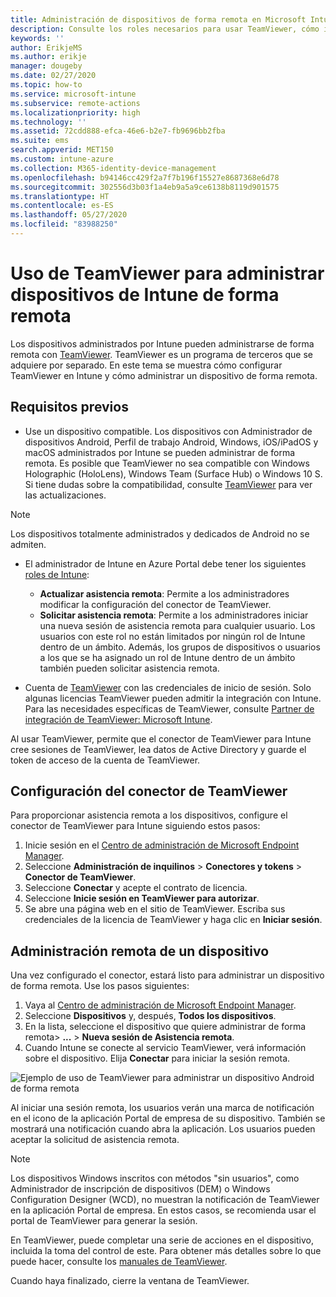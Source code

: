 ```yaml
---
title: Administración de dispositivos de forma remota en Microsoft Intune - Azure | Microsoft Docs
description: Consulte los roles necesarios para usar TeamViewer, cómo instalar el conector de TeamViewer y una guía paso a paso para administrar dispositivos de forma remota usando Microsoft Intune en Azure Portal
keywords: ''
author: ErikjeMS
ms.author: erikje
manager: dougeby
ms.date: 02/27/2020
ms.topic: how-to
ms.service: microsoft-intune
ms.subservice: remote-actions
ms.localizationpriority: high
ms.technology: ''
ms.assetid: 72cdd888-efca-46e6-b2e7-fb9696bb2fba
ms.suite: ems
search.appverid: MET150
ms.custom: intune-azure
ms.collection: M365-identity-device-management
ms.openlocfilehash: b94146cc429f2a7f7b196f15527e8687368e6d78
ms.sourcegitcommit: 302556d3b03f1a4eb9a5a9ce6138b8119d901575
ms.translationtype: HT
ms.contentlocale: es-ES
ms.lasthandoff: 05/27/2020
ms.locfileid: "83988250"
---
```

# <a name="use-teamviewer-to-remotely-administer-intune-devices"></a>Uso de TeamViewer para administrar dispositivos de Intune de forma remota

Los dispositivos administrados por Intune pueden administrarse de forma remota con [TeamViewer](https://www.teamviewer.com). TeamViewer es un programa de terceros que se adquiere por separado. En este tema se muestra cómo configurar TeamViewer en Intune y cómo administrar un dispositivo de forma remota. 

## <a name="prerequisites"></a>Requisitos previos

- Use un dispositivo compatible. Los dispositivos con Administrador de dispositivos Android, Perfil de trabajo Android, Windows, iOS/iPadOS y macOS administrados por Intune se pueden administrar de forma remota. Es posible que TeamViewer no sea compatible con Windows Holographic (HoloLens), Windows Team (Surface Hub) o Windows 10 S. Si tiene dudas sobre la compatibilidad, consulte [TeamViewer](https://www.teamviewer.com) para ver las actualizaciones.

> [!NOTE]
> Los dispositivos totalmente administrados y dedicados de Android no se admiten.

- El administrador de Intune en Azure Portal debe tener los siguientes [roles de Intune](../fundamentals/role-based-access-control.md):  

  - **Actualizar asistencia remota**: Permite a los administradores modificar la configuración del conector de TeamViewer.
  - **Solicitar asistencia remota**: Permite a los administradores iniciar una nueva sesión de asistencia remota para cualquier usuario. Los usuarios con este rol no están limitados por ningún rol de Intune dentro de un ámbito. Además, los grupos de dispositivos o usuarios a los que se ha asignado un rol de Intune dentro de un ámbito también pueden solicitar asistencia remota. 

- Cuenta de [TeamViewer](https://www.teamviewer.com) con las credenciales de inicio de sesión. Solo algunas licencias TeamViewer pueden admitir la integración con Intune. Para las necesidades específicas de TeamViewer, consulte [Partner de integración de TeamViewer: Microsoft Intune](https://www.teamviewer.com/integrations/microsoft-intune/).

Al usar TeamViewer, permite que el conector de TeamViewer para Intune cree sesiones de TeamViewer, lea datos de Active Directory y guarde el token de acceso de la cuenta de TeamViewer.

## <a name="configure-the-teamviewer-connector"></a>Configuración del conector de TeamViewer

Para proporcionar asistencia remota a los dispositivos, configure el conector de TeamViewer para Intune siguiendo estos pasos:

1. Inicie sesión en el [Centro de administración de Microsoft Endpoint Manager](https://go.microsoft.com/fwlink/?linkid=2109431).
2. Seleccione **Administración de inquilinos** > **Conectores y tokens** > **Conector de TeamViewer**.
3. Seleccione **Conectar** y acepte el contrato de licencia.
4. Seleccione **Inicie sesión en TeamViewer para autorizar**.
5. Se abre una página web en el sitio de TeamViewer. Escriba sus credenciales de la licencia de TeamViewer y haga clic en **Iniciar sesión**.

## <a name="remotely-administer-a-device"></a>Administración remota de un dispositivo

Una vez configurado el conector, estará listo para administrar un dispositivo de forma remota. Use los pasos siguientes: 

1. Vaya al [Centro de administración de Microsoft Endpoint Manager](https://go.microsoft.com/fwlink/?linkid=2109431).
2. Seleccione **Dispositivos** y, después, **Todos los dispositivos**.
3. En la lista, seleccione el dispositivo que quiere administrar de forma remota> **...**  > **Nueva sesión de Asistencia remota**.
4. Cuando Intune se conecte al servicio TeamViewer, verá información sobre el dispositivo. Elija **Conectar** para iniciar la sesión remota.

![Ejemplo de uso de TeamViewer para administrar un dispositivo Android de forma remota](./media/teamviewer-support/android-teamviewer.png)

Al iniciar una sesión remota, los usuarios verán una marca de notificación en el icono de la aplicación Portal de empresa de su dispositivo. También se mostrará una notificación cuando abra la aplicación. Los usuarios pueden aceptar la solicitud de asistencia remota.

> [!NOTE]
> Los dispositivos Windows inscritos con métodos "sin usuarios", como Administrador de inscripción de dispositivos (DEM) o Windows Configuration Designer (WCD), no muestran la notificación de TeamViewer en la aplicación Portal de empresa. En estos casos, se recomienda usar el portal de TeamViewer para generar la sesión.

En TeamViewer, puede completar una serie de acciones en el dispositivo, incluida la toma del control de este. Para obtener más detalles sobre lo que puede hacer, consulte los [manuales de TeamViewer](https://www.teamviewer.com/support/documents/).

Cuando haya finalizado, cierre la ventana de TeamViewer.
